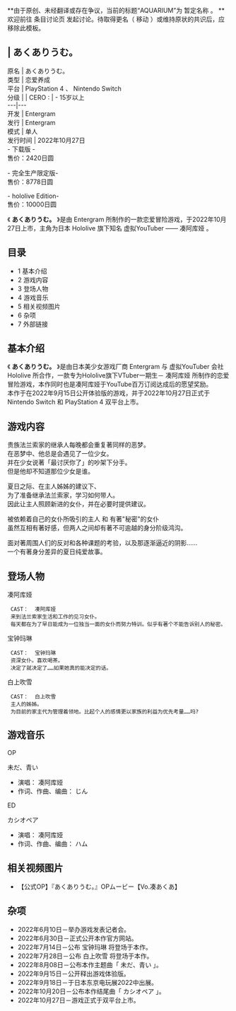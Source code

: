 **由于原创、未经翻译或存在争议，当前的标题“AQUARIUM”为 暂定名称  。 **  
欢迎前往  条目讨论页  发起讨论。待取得更名（  移动  ）或维持原状的共识后，应移除此模板。

|  あくありうむ。  
---  
原名  |  あくありうむ。   
类型  |  恋爱养成   
平台  |  PlayStation 4  、  Nintendo Switch   
分级  |  |  CERO  :  |  \- 15岁以上   
---|---  
开发  |  Entergram   
发行  |  Entergram   
模式  |  单人   
发行时间  |  2022年10月27日   
\- 下载版 -  
售价：2420日圆  
  
\- 完全生产限定版-  
售价：8778日圆  
  
\- hololive Edition-  
售价：10000日圆  
  
《  **あくありうむ。** 》是由  Entergram  所制作的一款恋爱冒险游戏，于2022年10月27日上市，主角为日本  Hololive
旗下知名  虚拟YouTuber  ——  凑阿库娅  。

##  目录

  * 1  基本介绍 
  * 2  游戏内容 
  * 3  登场人物 
  * 4  游戏音乐 
  * 5  相关视频图片 
  * 6  杂项 
  * 7  外部链接 

##  基本介绍

《  **あくありうむ。** 》是由日本美少女游戏厂商  Entergram  与  虚拟YouTuber  会社  Hololive
所合作，一款专为Hololive旗下VTuber一期生－  凑阿库娅  所制作的恋爱冒险游戏，本作同时也是凑阿库娅于YouTube百万订阅达成后的愿望奖励。  
本作于在2022年9月15日公开体验版的游戏，并于2022年10月27日正式于  Nintendo Switch  和  PlayStation 4
双平台上市。

##  游戏内容

贵族法兰索家的继承人每晚都会重复著同样的恶梦。  
在恶梦中、他总是会遇见了一位少女。  
并在少女说著「最讨厌你了」的吵架下分手。  
但是他却不知道那位少女是谁。  

夏日之际、在主人姊姊的建议下、  
为了准备继承法兰索家，学习如何带人。  
因此让主人照顾新进的女仆，并在必要时提供建议。  

被依赖着自己的女仆所吸引的主人 和 有著"秘密"的女仆  
虽然互相有著好感，但两人之间却有著不可逾越的身分阶级鸿沟。  

面对著周围人们的反对和各种课题的考验，以及那逐渐逼近的阴影……  
一个有著身分差异的夏日纯爱故事。

##  登场人物

凑阿库娅

     CAST：  凑阿库娅 
     来到法兰索家生活和工作的见习女仆。 
     每天都在为了早日能成为一位独当一面的女仆而努力特训。似乎有著个不能告诉别人的秘密。 

宝钟玛琳

     CAST：  宝钟玛琳 
     资深女仆。喜欢喝茶。 
     决定了就决定了……如果她真的能决定的话。 

白上吹雪

     CAST：  白上吹雪 
     主人的姊姊。 
     为目前的家主代为管理着领地。比起个人的感情更以家族的利益为优先考量……吗? 

##  游戏音乐

OP

未だ、青い

  * 演唱：  凑阿库娅 
  * 作词、作曲、编曲：  じん 

ED

カシオペア

  * 演唱：  凑阿库娅 
  * 作词、作曲、编曲：  ハム 

##  相关视频图片

  * 【公式OP】『あくありうむ。』OPムービー【Vo.凑あくあ】 

##  杂项

  * 2022年6月10日－举办游戏发表记者会。 
  * 2022年6月30日－正式公开本作官方网站。 
  * 2022年7月14日－公布  宝钟玛琳  将登场于本作。 
  * 2022年7月28日－公布  白上吹雪  将登场于本作。 
  * 2022年8月08日－公布本作主题曲「  未だ、青い  」。 
  * 2022年9月15日－公开释出游戏体验版。 
  * 2022年9月18日－于日本东京电玩展2022中出展。 
  * 2022年10月20日－公布本作结尾曲「  カシオペア  」。 
  * 2022年10月27日－游戏正式于双平台上市。 

  